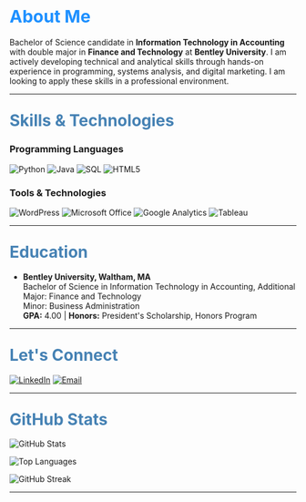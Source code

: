 # <span style="color:#1E90FF; font-size: 30px; font-weight: bold;">About Me</span>
Bachelor of Science candidate in **Information Technology in Accounting** with double major in **Finance and Technology** at **Bentley University**. I am actively developing technical and analytical skills through hands-on experience in programming, systems analysis, and digital marketing. I am looking to apply these skills in a professional environment.

---

## <span style="color:#4682B4; font-size: 28px; font-weight: bold;">Skills & Technologies</span>

### Programming Languages
![Python](https://img.shields.io/badge/Python-3670A0?style=for-the-badge&logo=python&logoColor=white) ![Java](https://img.shields.io/badge/Java-007396?style=for-the-badge&logo=java&logoColor=white) ![SQL](https://img.shields.io/badge/SQL-CC2927?style=for-the-badge&logo=Microsoft%20SQL%20Server&logoColor=white) ![HTML5](https://img.shields.io/badge/HTML5-E34F26?style=for-the-badge&logo=html5&logoColor=white)

### Tools & Technologies
![WordPress](https://img.shields.io/badge/WordPress-21759B?style=for-the-badge&logo=wordpress&logoColor=white) ![Microsoft Office](https://img.shields.io/badge/Microsoft%20Office-D83B01?style=for-the-badge&logo=microsoft-office&logoColor=white) ![Google Analytics](https://img.shields.io/badge/Google%20Analytics-E37400?style=for-the-badge&logo=google-analytics&logoColor=white) ![Tableau](https://img.shields.io/badge/Tableau-E97627?style=for-the-badge&logo=tableau&logoColor=white)


---
## <span style="color:#4682B4; font-size: 28px; font-weight: bold;">Education</span>
- **Bentley University, Waltham, MA**  
  Bachelor of Science in Information Technology in Accounting, Additional Major: Finance and Technology  
  Minor: Business Administration  
  **GPA:** 4.00  | **Honors:** President's Scholarship, Honors Program
  
---

## <span style="color:#4682B4; font-size: 28px; font-weight: bold;">Let's Connect</span>
[![LinkedIn](https://img.shields.io/badge/LinkedIn-0077B5?style=for-the-badge&logo=linkedin&logoColor=white)](your-linkedin-url) [![Email](https://img.shields.io/badge/Email-D14836?style=for-the-badge&logo=gmail&logoColor=white)](mailto:chrischatz21@gmail.com)

---

## <span style="color:#4682B4; font-size: 28px; font-weight: bold;">GitHub Stats</span>

![GitHub Stats](https://github-readme-stats.vercel.app/api?username=ChChatz&show_icons=true&theme=radical)

![Top Languages](https://github-readme-stats.vercel.app/api/top-langs/?username=ChChatz&layout=compact&theme=radical)

![GitHub Streak](https://github-readme-streak-stats.herokuapp.com/?user=ChChatz&theme=radical)

---


